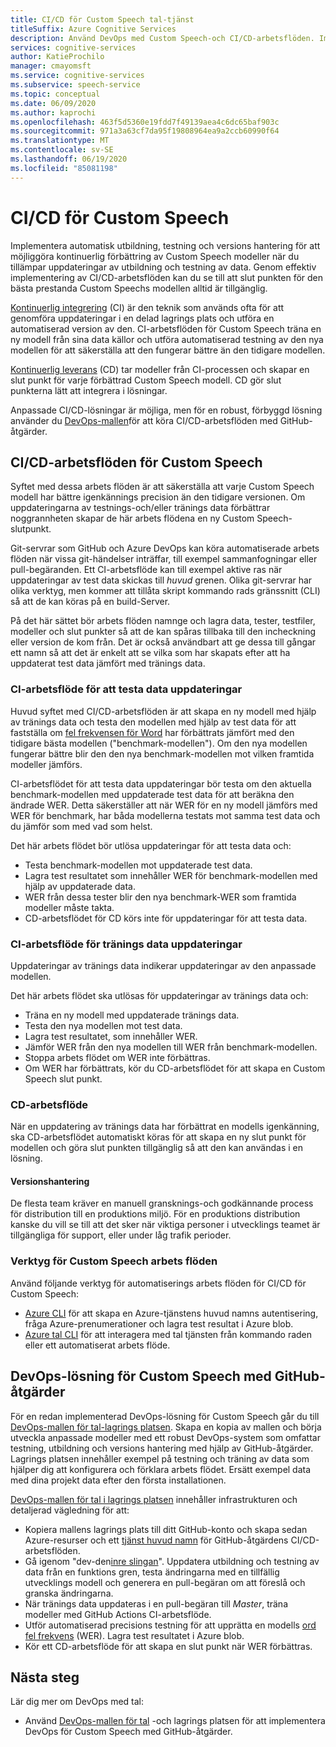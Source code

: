 ```yaml
---
title: CI/CD för Custom Speech tal-tjänst
titleSuffix: Azure Cognitive Services
description: Använd DevOps med Custom Speech-och CI/CD-arbetsflöden. Implementera en befintlig DevOps-lösning för ditt eget projekt.
services: cognitive-services
author: KatieProchilo
manager: cmayomsft
ms.service: cognitive-services
ms.subservice: speech-service
ms.topic: conceptual
ms.date: 06/09/2020
ms.author: kaprochi
ms.openlocfilehash: 463f5d5360e19fdd7f49139aea4c6dc65baf903c
ms.sourcegitcommit: 971a3a63cf7da95f19808964ea9a2ccb60990f64
ms.translationtype: MT
ms.contentlocale: sv-SE
ms.lasthandoff: 06/19/2020
ms.locfileid: "85081198"
---
```

# <a name="cicd-for-custom-speech"></a>CI/CD för Custom Speech

Implementera automatisk utbildning, testning och versions hantering för att möjliggöra kontinuerlig förbättring av Custom Speech modeller när du tillämpar uppdateringar av utbildning och testning av data. Genom effektiv implementering av CI/CD-arbetsflöden kan du se till att slut punkten för den bästa prestanda Custom Speechs modellen alltid är tillgänglig.

[Kontinuerlig integrering](https://docs.microsoft.com/azure/devops/learn/what-is-continuous-integration) (CI) är den teknik som används ofta för att genomföra uppdateringar i en delad lagrings plats och utföra en automatiserad version av den. CI-arbetsflöden för Custom Speech träna en ny modell från sina data källor och utföra automatiserad testning av den nya modellen för att säkerställa att den fungerar bättre än den tidigare modellen.

[Kontinuerlig leverans](https://docs.microsoft.com/azure/devops/learn/what-is-continuous-delivery) (CD) tar modeller från CI-processen och skapar en slut punkt för varje förbättrad Custom Speech modell. CD gör slut punkterna lätt att integrera i lösningar.

Anpassade CI/CD-lösningar är möjliga, men för en robust, förbyggd lösning använder du [DevOps-mallen](https://github.com/Azure-Samples/Speech-Service-DevOps-Template)för att köra CI/CD-arbetsflöden med GitHub-åtgärder.

## <a name="cicd-workflows-for-custom-speech"></a>CI/CD-arbetsflöden för Custom Speech

Syftet med dessa arbets flöden är att säkerställa att varje Custom Speech modell har bättre igenkännings precision än den tidigare versionen. Om uppdateringarna av testnings-och/eller tränings data förbättrar noggrannheten skapar de här arbets flödena en ny Custom Speech-slutpunkt.

Git-servrar som GitHub och Azure DevOps kan köra automatiserade arbets flöden när vissa git-händelser inträffar, till exempel sammanfogningar eller pull-begäranden. Ett CI-arbetsflöde kan till exempel aktive ras när uppdateringar av test data skickas till *huvud* grenen. Olika git-servrar har olika verktyg, men kommer att tillåta skript kommando rads gränssnitt (CLI) så att de kan köras på en build-Server.

På det här sättet bör arbets flöden namnge och lagra data, tester, testfiler, modeller och slut punkter så att de kan spåras tillbaka till den incheckning eller version de kom från. Det är också användbart att ge dessa till gångar ett namn så att det är enkelt att se vilka som har skapats efter att ha uppdaterat test data jämfört med tränings data.

### <a name="ci-workflow-for-testing-data-updates"></a>CI-arbetsflöde för att testa data uppdateringar

Huvud syftet med CI/CD-arbetsflöden är att skapa en ny modell med hjälp av tränings data och testa den modellen med hjälp av test data för att fastställa om [fel frekvensen för Word](how-to-custom-speech-evaluate-data.md#what-is-word-error-rate-wer) har förbättrats jämfört med den tidigare bästa modellen ("benchmark-modellen"). Om den nya modellen fungerar bättre blir den den nya benchmark-modellen mot vilken framtida modeller jämförs.

CI-arbetsflödet för att testa data uppdateringar bör testa om den aktuella benchmark-modellen med uppdaterade test data för att beräkna den ändrade WER. Detta säkerställer att när WER för en ny modell jämförs med WER för benchmark, har båda modellerna testats mot samma test data och du jämför som med vad som helst.

Det här arbets flödet bör utlösa uppdateringar för att testa data och:

- Testa benchmark-modellen mot uppdaterade test data.
- Lagra test resultatet som innehåller WER för benchmark-modellen med hjälp av uppdaterade data.
- WER från dessa tester blir den nya benchmark-WER som framtida modeller måste takta.
- CD-arbetsflödet för CD körs inte för uppdateringar för att testa data.

### <a name="ci-workflow-for-training-data-updates"></a>CI-arbetsflöde för tränings data uppdateringar

Uppdateringar av tränings data indikerar uppdateringar av den anpassade modellen.

Det här arbets flödet ska utlösas för uppdateringar av tränings data och:

- Träna en ny modell med uppdaterade tränings data.
- Testa den nya modellen mot test data.
- Lagra test resultatet, som innehåller WER.
- Jämför WER från den nya modellen till WER från benchmark-modellen.
- Stoppa arbets flödet om WER inte förbättras.
- Om WER har förbättrats, kör du CD-arbetsflödet för att skapa en Custom Speech slut punkt.

### <a name="cd-workflow"></a>CD-arbetsflöde

När en uppdatering av tränings data har förbättrat en modells igenkänning, ska CD-arbetsflödet automatiskt köras för att skapa en ny slut punkt för modellen och göra slut punkten tillgänglig så att den kan användas i en lösning.

#### <a name="release-management"></a>Versionshantering

De flesta team kräver en manuell gransknings-och godkännande process för distribution till en produktions miljö. För en produktions distribution kanske du vill se till att det sker när viktiga personer i utvecklings teamet är tillgängliga för support, eller under låg trafik perioder.

### <a name="tools-for-custom-speech-workflows"></a>Verktyg för Custom Speech arbets flöden

Använd följande verktyg för automatiserings arbets flöden för CI/CD för Custom Speech:

- [Azure CLI](https://docs.microsoft.com/cli/azure/?view=azure-cli-latest) för att skapa en Azure-tjänstens huvud namns autentisering, fråga Azure-prenumerationer och lagra test resultat i Azure blob.
- [Azure tal CLI](https://github.com/msimecek/Azure-Speech-CLI) för att interagera med tal tjänsten från kommando raden eller ett automatiserat arbets flöde.

## <a name="devops-solution-for-custom-speech-using-github-actions"></a>DevOps-lösning för Custom Speech med GitHub-åtgärder

För en redan implementerad DevOps-lösning för Custom Speech går du till [DevOps-mallen för tal-lagrings platsen](https://github.com/Azure-Samples/Speech-Service-DevOps-Template). Skapa en kopia av mallen och börja utveckla anpassade modeller med ett robust DevOps-system som omfattar testning, utbildning och versions hantering med hjälp av GitHub-åtgärder. Lagrings platsen innehåller exempel på testning och träning av data som hjälper dig att konfigurera och förklara arbets flödet. Ersätt exempel data med dina projekt data efter den första installationen.

[DevOps-mallen för tal i lagrings platsen](https://github.com/Azure-Samples/Speech-Service-DevOps-Template) innehåller infrastrukturen och detaljerad vägledning för att:

- Kopiera mallens lagrings plats till ditt GitHub-konto och skapa sedan Azure-resurser och ett [tjänst huvud namn](../../active-directory/develop/app-objects-and-service-principals.md#service-principal-object) för GitHub-åtgärdens CI/CD-arbetsflöden.
- Gå igenom "dev-den[inre slingan](https://mitchdenny.com/the-inner-loop/)". Uppdatera utbildning och testning av data från en funktions gren, testa ändringarna med en tillfällig utvecklings modell och generera en pull-begäran om att föreslå och granska ändringarna.
- När tränings data uppdateras i en pull-begäran till *Master*, träna modeller med GitHub Actions CI-arbetsflöde.
- Utför automatiserad precisions testning för att upprätta en modells [ord fel frekvens](how-to-custom-speech-evaluate-data.md#what-is-word-error-rate-wer) (WER). Lagra test resultatet i Azure blob.
- Kör ett CD-arbetsflöde för att skapa en slut punkt när WER förbättras.

## <a name="next-steps"></a>Nästa steg

Lär dig mer om DevOps med tal:

- Använd [DevOps-mallen för tal](https://github.com/Azure-Samples/Speech-Service-DevOps-Template) -och lagrings platsen för att implementera DevOps för Custom Speech med GitHub-åtgärder.
